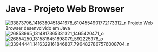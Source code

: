 # Java - Projeto Web Browser

![33873796_1416380451841678_6104554901772173312_n](https://user-images.githubusercontent.com/92939227/223750829-4f148ff3-ac20-4b02-b2f5-38dcc7f635fe.png)
 Projeto Web Browser desenvolvido em Java 
![26853965_1314817365331321_1465420471_o](https://user-images.githubusercontent.com/92939227/223750814-9739cd6a-b5af-4ee1-86a4-e92566e1b5b9.png)
![26854250_1315816451898079_592225378_o](https://user-images.githubusercontent.com/92939227/223750822-8dbdd8e1-dc6c-4253-9afc-aa45d2d3cfbd.png)
![33944441_1416329161846807_7964827867576008704_n](https://user-images.githubusercontent.com/92939227/223750824-eb71fbfa-b996-48cb-9980-f6eadd31a3ff.png)
